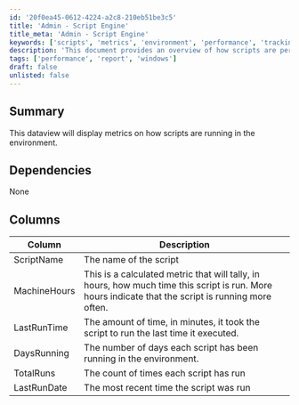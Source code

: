 ```yaml
---
id: '20f0ea45-0612-4224-a2c8-210eb51be3c5'
title: 'Admin - Script Engine'
title_meta: 'Admin - Script Engine'
keywords: ['scripts', 'metrics', 'environment', 'performance', 'tracking']
description: 'This document provides an overview of how scripts are performing in the environment, detailing metrics such as script execution time, frequency, and overall performance. It includes a breakdown of key columns that track the script name, machine hours, last run time, days running, total runs, and last run date.'
tags: ['performance', 'report', 'windows']
draft: false
unlisted: false
---
```


## Summary

This dataview will display metrics on how scripts are running in the environment.

## Dependencies

None

## Columns

| Column        | Description                                                                                      |
|---------------|--------------------------------------------------------------------------------------------------|
| ScriptName    | The name of the script                                                                           |
| MachineHours  | This is a calculated metric that will tally, in hours, how much time this script is run. More hours indicate that the script is running more often. |
| LastRunTime   | The amount of time, in minutes, it took the script to run the last time it executed.            |
| DaysRunning    | The number of days each script has been running in the environment.                             |
| TotalRuns     | The count of times each script has run                                                          |
| LastRunDate   | The most recent time the script was run                                                         |



